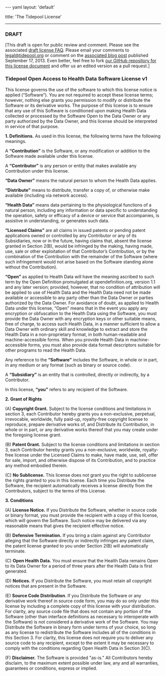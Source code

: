 --- yaml
layout: 'default'

title: 'The Tidepool License'

---

### DRAFT

[This draft is open for public review and comment. Please see the associated&nbsp;[draft license FAQ](http://tidepool.org/about/faq-license/). Please email your comments to [legal@tidepool.org](mailto:legal@tidepool.org) or comment on the [associated blog post](http://tidepool.org/2013917wheres-the-code-or-a-funny-thing-happened-while-on-the-way-to-an-open-source-license) published September 17, 2013. Even better, feel free to fork [our GitHub repository for this license document](https://github.com/tidepool-org/tidepool-license) and offer us an edited version as a pull request.]

### Tidepool Open Access to Health Data Software License v1

This license governs the use of the software to which this license notice is applied (&ldquo;Software&rdquo;). You are not required to accept these license terms; however, nothing else grants you permission to modify or distribute the Software or its derivative works. The purpose of this license is to ensure that any use of this Software is conditioned upon making Health Data collected or processed by the Software Open to the Data Owner or any party authorized by the Data Owner, and this license should be interpreted in service of that purpose.

**1. Definitions.** As used in this license, the following terms have the following meanings.

A **&ldquo;Contribution&rdquo;** is the Software, or any modification or addition to the Software made available under this license.

A **&ldquo;Contributor&rdquo;** is any person or entity that makes available any Contribution under this license.

**&ldquo;Data Owner&rdquo;** means the natural person to whom the Health Data applies.

**&ldquo;Distribute&rdquo;** means to distribute, transfer a copy of, or otherwise make available (including via network access).

**&ldquo;Health Data&rdquo;** means data pertaining to the physiological functions of a natural person, including any information or data specific to understanding the operation, safety or efficacy of a device or service that accompanies, is assistive in understanding, or generates such data.

**&ldquo;Licensed Claims&rdquo;** are all claims in issued patents or pending patent applications owned or controlled by any Contributor or any of its Subsidiaries, now or in the future, having claims that, absent the license granted in Section 2(B), would be infringed by the making, having made, use, sale or other exploitation of that Contributor&rsquo;s Contribution, or by the combination of the Contribution with the remainder of the Software (where such infringement would not arise based on the Software standing alone without the Contribution).

**&ldquo;Open&rdquo;** as applied to Health Data will have the meaning ascribed to such term by the Open Definition promulgated at opendefinition.org, version 1.1 and any later version; provided, however, that no condition of attribution will be applied to use of Health Data and the Health Data need not be made available or accessible to any party other than the Data Owner or parties authorized by the Data Owner. For avoidance of doubt, as applied to Health Data under this license, &ldquo;Open&rdquo; means that in the event you apply any encryption or obfuscation to the Health Data using the Software, you must provide the Data Owner with any encryption keys or other suitable means, free of charge, to access such Health Data, in a manner sufficient to allow a Data Owner with ordinary skill and knowledge to extract and store the Health Data in a non-proprietary format, in both human-readable and machine-accessible forms. When you provide Health Data in machine-accessible forms, you must also provide data format descriptors suitable for other programs to read the Health Data.

Any reference to the **&ldquo;Software&rdquo;** includes the Software, in whole or in part, in any medium or any format (such as binary or source code).

A **&ldquo;Subsidiary&rdquo;** is an entity that is controlled, directly or indirectly, by a Contributor.

In this license, **&ldquo;you&rdquo;** refers to any recipient of the Software.

**2. Grant of Rights**

(A) **Copyright Grant.** Subject to the license conditions and limitations in section 3, each Contributor hereby grants you a non-exclusive, perpetual, irrevocable, worldwide, fully paid-up, royalty-free copyright license to reproduce, prepare derivative works of, and Distribute its Contribution, in whole or in part, or any derivative works thereof that you may create under the foregoing license grant.

(B) **Patent Grant.** Subject to the license conditions and limitations in section 3, each Contributor hereby grants you a non-exclusive, worldwide, royalty-free license under the Licensed Claims to make, have made, use, sell, offer for sale, import, and otherwise dispose of its Contribution, and to practice any method embodied therein.

(C) **No Sublicense.** This license does not grant you the right to sublicense the rights granted to you in this license. Each time you Distribute the Software, the recipient automatically receives a license directly from the Contributors, subject to the terms of this License.

**3. Conditions**

(A) **License Notice.** If you Distribute the Software, whether in source code or binary format, you must provide the recipient with a copy of this license, which will govern the Software. Such notice may be delivered via any reasonable means that gives the recipient effective notice.

(B) **Defensive Termination.** If you bring a claim against any Contributor alleging that the Software directly or indirectly infringes any patent claim, the patent license granted to you under Section 2(B) will automatically terminate.

(C) **Open Health Data.** You must ensure that the Health Data remains Open to its Data Owner for a period of three years after the Health Data is first generated.

(D) **Notices.** If you Distribute the Software, you must retain all copyright notices that are present in the Software.

(E) **Source Code Distribution**. If you Distribute the Software or any derivative work thereof in source code form, you may do so only under this license by including a complete copy of this license with your distribution. For clarity, any source code file that does not contain any portion of the Software (other than interface definitions as necessary to interoperate with the Software) is not considered a derivative work of the Software. You may Distribute the Software in binary form under terms of your choice, so long as any license to redistribute the Software includes all of the conditions in this Section 3. For clarity, this license does not require you to deliver any source code to any recipient, except to the extent it may be necessary to comply with the conditions regarding Open Health Data in Section 3(C).

(F) **Disclaimer.** The Software is provided &quot;as-is.&quot; All Contributors hereby disclaim, to the maximum extent possible under law, any and all warranties, guarantees or conditions, express or implied.